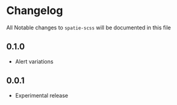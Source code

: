 # Changelog

All Notable changes to `spatie-scss` will be documented in this file

## 0.1.0
- Alert variations

## 0.0.1
- Experimental release
